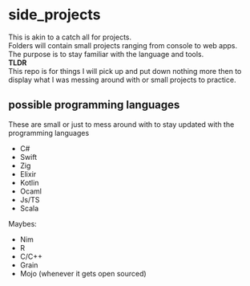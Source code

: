 # side_projects
This is akin to a catch all for projects. <br/>
Folders will contain small projects ranging from console to web apps. <br/>
The purpose is to stay familiar with the language and tools. <br/>
<strong>TLDR</strong> <br/>
This repo is for things I will pick up and put down nothing more then to display what I was messing around with or small projects to practice.


## possible programming languages
These are small or just to mess around with to stay updated with the programming languages
- C#
- Swift
- Zig
- Elixir
- Kotlin
- Ocaml
- Js/TS
- Scala

Maybes:
- Nim 
- R
- C/C++
- Grain
- Mojo (whenever it gets open sourced)

